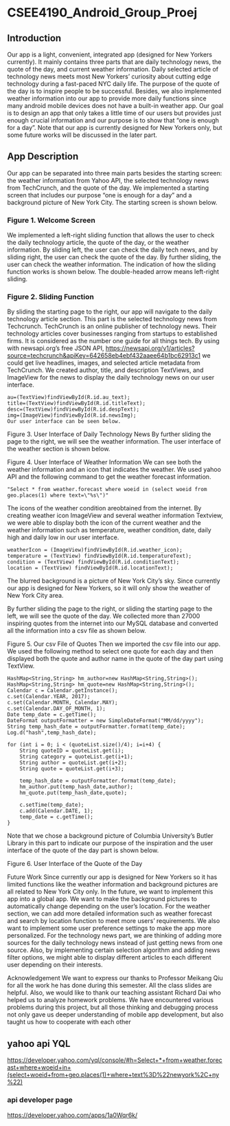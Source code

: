 # CSEE4190_Android_Group_Proej

## Introduction 
Our app is a light, convenient, integrated app (designed for New Yorkers currently). It mainly contains three parts that are daily technology news, the quote of the day, and current weather information. Daily selected article of technology news meets most New Yorkers’ curiosity about cutting edge technology during a fast-paced NYC daily life. The purpose of the quote of the day is to inspire people to be successful. Besides, we also implemented weather information into our app to provide more daily functions since many android mobile devices does not have a built-in weather app. Our goal is to design an app that only takes a little time of our users but provides just enough crucial information and our purpose is to show that “one is enough for a day”. Note that our app is currently designed for New Yorkers only, but some future works will be discussed in the later part.

## App Description
Our app can be separated into three main parts besides the starting screen: the weather information from Yahoo API, the selected technology news from TechCrunch, and the quote of the day. We implemented a starting screen that includes our purpose “one is enough for a day” and a background picture of New York City. The starting screen is shown below.

### Figure 1. Welcome Screen
We implemented a left-right sliding function that allows the user to check the daily technology article, the quote of the day, or the weather information. By sliding left, the user can check the daily tech news, and by sliding right, the user can check the quote of the day. By further sliding, the user can check the weather information. The indication of how the sliding function works is shown below. The double-headed arrow means left-right sliding. 

### Figure 2. Sliding Function

By sliding the starting page to the right, our app will navigate to the daily technology article section. This part is the selected technology news from Techcrunch. TechCrunch is an online publisher of technology news. Their technology articles cover businesses ranging from startups to established firms. It is considered as the number one guide for all things tech. By using with newsapi.org’s free JSON API, 
https://newsapi.org/v1/articles?source=techcrunch&apiKey=642658eb4ebf432aaee64b1bc62913c1
we could get live headlines, images, and selected article metadata from TechCrunch. We created author, title, and description TextViews, and ImageView for the news to display the daily technology news on our user interface.

```
au=(TextView)findViewById(R.id.au_text);
title=(TextView)findViewById(R.id.titleText);
desc=(TextView)findViewById(R.id.despText);
img=(ImageView)findViewById(R.id.newsImg);
Our user interface can be seen below.
```

Figure 3. User Interface of Daily Technology News
By further sliding the page to the right, we will see the weather information. The user interface of the weather section is shown below. 

Figure 4. User Interface of Weather Information
We can see both the weather information and an icon that indicates the weather. We used yahoo API and the following command to get the weather forecast information. 
```
"Select * from weather.forecast where woeid in (select woeid from geo.places(1) where text=\"%s\")"
```

The icons of the weather condition areobtained from the internet. By creating weather icon ImageView and several weather information Textview, we were able to display both the icon of the current weather and the weather information such as temperature, weather condition, date, daily high and daily low in our user interface. 

```
weatherIcon = (ImageView)findViewById(R.id.weather_icon);
temperature = (TextView) findViewById(R.id.temperatureText);
condition = (TextView) findViewById(R.id.conditionText);
location = (TextView) findViewById(R.id.locationText);
```

The blurred background is a picture of New York City’s sky. Since currently our app is designed for New Yorkers, so it will only show the weather of New York City area.

By further sliding the page to the right, or sliding the starting page to the left, we will see the quote of the day. We collected more than 27000 inspiring quotes from the internet into our MySQL database and converted all the information into a csv file as shown below.

Figure 5. Our csv File of Quotes
Then we imported the csv file into our app. We used the following method to select one quote for each day and then displayed both the quote and author name in the quote of the day part using TextView.

```
HashMap<String,String> hm_author=new HashMap<String,String>();
HashMap<String,String> hm_quote=new HashMap<String,String>();
Calendar c = Calendar.getInstance();
c.set(Calendar.YEAR, 2017);
c.set(Calendar.MONTH, Calendar.MAY);
c.set(Calendar.DAY_OF_MONTH, 1);
Date temp_date = c.getTime();
DateFormat outputFormatter = new SimpleDateFormat("MM/dd/yyyy");
String temp_hash_date = outputFormatter.format(temp_date);
Log.d("hash",temp_hash_date);

for (int i = 0; i < (quoteList.size()/4); i=i+4) {
    String quoteID = quoteList.get(i);
    String category = quoteList.get(i+1);
    String author = quoteList.get(i+2);
    String quote = quoteList.get(i+3);

    temp_hash_date = outputFormatter.format(temp_date);
    hm_author.put(temp_hash_date,author);
    hm_quote.put(temp_hash_date,quote);

    c.setTime(temp_date);
    c.add(Calendar.DATE, 1);
    temp_date = c.getTime();
}
```

Note that we chose a background picture of Columbia University’s Butler Library in this part to indicate our purpose of the inspiration and the user interface of the quote of the day part is shown below.

Figure 6. User Interface of the Quote of the Day

Future Work
Since currently our app is designed for New Yorkers so it has limited functions like the weather information and background pictures are all related to New York City only. In the future, we want to implement this app into a global app. We want to make the background pictures to automatically change depending on the user’s location. For the weather section, we can add more detailed information such as weather forecast and search by location function to meet more users’ requirements. We also want to implement some user preference settings to make the app more personalized. For the technology news part, we are thinking of adding more sources for the daily technology news instead of just getting news from one source. Also, by implementing certain selection algorithm and adding news filter options, we might able to display different articles to each different user depending on their interests.

Acknowledgement
We want to express our thanks to Professor Meikang Qiu for all the work he has done during this semester. All the class slides are helpful. Also, we would like to thank our teaching assistant Richard Dai who helped us to analyze homework problems. We have encountered various problems during this project, but all those thinking and debugging process not only gave us deeper understanding of mobile app development, but also taught us how to cooperate with each other





## yahoo api YQL
https://developer.yahoo.com/yql/console/#h=Select+*+from+weather.forecast+where+woeid+in+(select+woeid+from+geo.places(1)+where+text%3D%22newyork%2C+ny%22)

### api developer page
https://developer.yahoo.com/apps/1a0Wqr6k/
